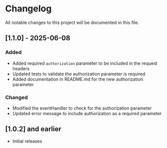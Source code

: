 # Changelog

All notable changes to this project will be documented in this file.

## [1.1.0] - 2025-06-08

### Added
- Added required `authorization` parameter to be included in the request headers
- Updated tests to validate the authorization parameter is required
- Added documentation in README.md for the new authorization parameter

### Changed
- Modified the eventHandler to check for the authorization parameter
- Updated error message to include authorization as a required parameter

## [1.0.2] and earlier

- Initial releases

